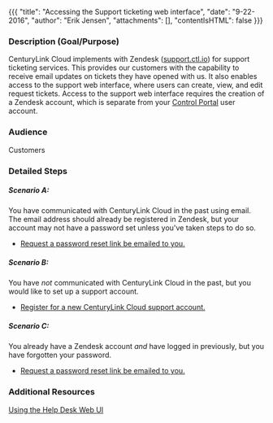 {{{
  "title": "Accessing the Support ticketing web interface",
  "date": "9-22-2016",
  "author": "Erik Jensen",
  "attachments": [],
  "contentIsHTML": false
}}}

### Description (Goal/Purpose)
CenturyLink Cloud implements with Zendesk ([support.ctl.io](https://support.ctl.io)) for support ticketing services. This provides our customers with the capability to receive email updates on tickets they have opened with us.  It also enables access to the support web interface, where users can create, view, and edit request tickets. Access to the support web interface requires the creation of a Zendesk account, which is separate from your [Control Portal](https://control.ctl.io) user account.

### Audience
Customers

### Detailed Steps
##### Scenario A:
You have communicated with CenturyLink Cloud in the past using email. The email address should already be registered in Zendesk, but your account may not have a password set unless you've taken steps to do so.
* [Request a password reset link be emailed to you.](https://t3n.zendesk.com/auth/v2/login/password_reset)

##### Scenario B:
You have _not_ communicated with CenturyLink Cloud in the past, but you would like to set up a support account.
* [Register for a new CenturyLink Cloud support account.](https://t3n.zendesk.com/auth/v2/login/registration)

##### Scenario C:
You already have a Zendesk account _and_ have logged in previously, but you have forgotten your password.
* [Request a password reset link be emailed to you.](https://t3n.zendesk.com/auth/v2/login/password_reset)

### Additional Resources 
[Using the Help Desk Web UI](using-the-help-desk-web-ui.md)
